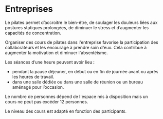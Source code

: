 # Entreprises

Le pilates permet d’accroitre le bien-être, de soulager les douleurs liées aux postures statiques prolongées, de diminuer le stress et d’augmenter les capacités de concentration.

Organiser des cours de pilates dans l'entreprise favorise la participation des collaborateurs et les encourage à prendre soin d'eux. Cela contribue à augmenter la motivation et diminuer l'absentéisme.

Les séances d’une heure peuvent avoir lieu :

- pendant la pause déjeuner, en début ou en fin de journée avant ou après les heures de travail.
- dans une salle dédiée ou dans une salle de réunion ou un bureau aménagé pour l’occasion.

Le nombre de personnes dépend de l'espace mis à disposition mais un cours ne peut pas excéder 12 personnes.

Le niveau des cours est adapté en fonction des participants.
